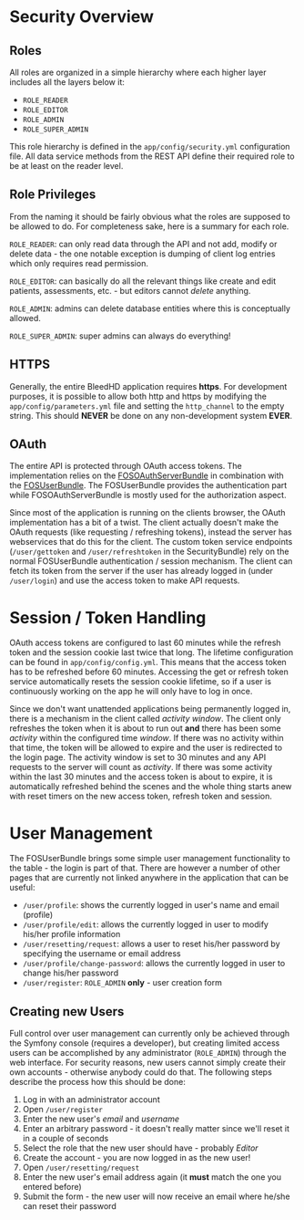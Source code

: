 # Security Overview

## Roles
All roles are organized in a simple hierarchy where each higher layer includes all the layers below it:
* `ROLE_READER`
* `ROLE_EDITOR`
* `ROLE_ADMIN`
* `ROLE_SUPER_ADMIN`

This role hierarchy is defined in the `app/config/security.yml` configuration file. All data service methods from the REST API define their required role to be at least on the reader level.

## Role Privileges
From the naming it should be fairly obvious what the roles are supposed to be allowed to do. For completeness sake, here is a summary for each role.

`ROLE_READER`: can only read data through the API and not add, modify or delete data - the one notable exception is dumping of client log entries which only requires read permission.

`ROLE_EDITOR`: can basically do all the relevant things like create and edit patients, assessments, etc. - but editors cannot _delete_ anything.

`ROLE_ADMIN`: admins can delete database entities where this is conceptually allowed.

`ROLE_SUPER_ADMIN`: super admins can always do everything!

## HTTPS
Generally, the entire BleedHD application requires **https**. For development purposes, it is possible to allow both http and https by modifying the `app/config/parameters.yml` file and setting the `http_channel` to the empty string. This should **NEVER** be done on any non-development system **EVER**.

## OAuth
The entire API is protected through OAuth access tokens. The implementation relies on the [FOSOAuthServerBundle](https://github.com/FriendsOfSymfony/FOSOAuthServerBundle) in combination with the [FOSUserBundle](https://github.com/FriendsOfSymfony/FOSUserBundle). The FOSUserBundle provides the authentication part while FOSOAuthServerBundle is mostly used for the authorization aspect.

Since most of the application is running on the clients browser, the OAuth implementation has a bit of a twist. The client actually doesn't make the OAuth requests (like requesting / refreshing tokens), instead the server has webservices that do this for the client. The custom token service endpoints (`/user/gettoken` and `/user/refreshtoken` in the SecurityBundle) rely on the normal FOSUserBundle authentication / session mechanism. The client can fetch its token from the server if the user has already logged in (under `/user/login`) and use the access token to make API requests.

# Session / Token Handling
OAuth access tokens are configured to last 60 minutes while the refresh token and the session cookie last twice that long. The lifetime configuration can be found in `app/config/config.yml`. This means that the access token has to be refreshed before 60 minutes. Accessing the get or refresh token service automatically resets the session cookie lifetime, so if a user is continuously working on the app he will only have to log in once.

Since we don't want unattended applications being permanently logged in, there is a mechanism in the client called _activity window_. The client only refreshes the token when it is about to run out **and** there has been some _activity_ within the configured time _window_. If there was no activity within that time, the token will be allowed to expire and the user is redirected to the login page. The activity window is set to 30 minutes and any API requests to the server will count as _activity_. If there was some activity within the last 30 minutes and the access token is about to expire, it is automatically refreshed behind the scenes and the whole thing starts anew with reset timers on the new access token, refresh token and session.

# User Management
The FOSUserBundle brings some simple user management functionality to the table - the login is part of that. There are however a number of other pages that are currently not linked anywhere in the application that can be useful:
* `/user/profile`: shows the currently logged in user's name and email (profile)
* `/user/profile/edit`: allows the currently logged in user to modify his/her profile information
* `/user/resetting/request`: allows a user to reset his/her password by specifying the username or email address
* `/user/profile/change-password`: allows the currently logged in user to change his/her password
* `/user/register`: `ROLE_ADMIN` **only** - user creation form

## Creating new Users
Full control over user management can currently only be achieved through the Symfony console (requires a developer), but creating limited access users can be accomplished by any administrator (`ROLE_ADMIN`) through the web interface. For security reasons, new users cannot simply create their own accounts - otherwise anybody could do that. The following steps describe the process how this should be done:

1. Log in with an administrator account
2. Open `/user/register`
3. Enter the new user's _email_ and _username_
4. Enter an arbitrary password - it doesn't really matter since we'll reset it in a couple of seconds
5. Select the role that the new user should have - probably _Editor_
6. Create the account - you are now logged in as the new user!
7. Open `/user/resetting/request`
8. Enter the new user's email address again (it **must** match the one you entered before)
9. Submit the form - the new user will now receive an email where he/she can reset their password
